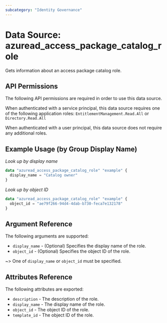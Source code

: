 ```yaml
---
subcategory: "Identity Governance"
---
```


# Data Source: azuread_access_package_catalog_role

Gets information about an access package catalog role.

## API Permissions

The following API permissions are required in order to use this data source.

When authenticated with a service principal, this data source requires one of the following application roles: `EntitlementManagement.Read.All` or `Directory.Read.All`

When authenticated with a user principal, this data source does not require any additional roles.

## Example Usage (by Group Display Name)

*Look up by display name*
```terraform
data "azuread_access_package_catalog_role" "example" {
  display_name = "Catalog owner"
}
```

*Look up by object ID*
```terraform
data "azuread_access_package_catalog_role" "example" {
  object_id = "ae79f266-94d4-4dab-b730-feca7e132178"
}
```

## Argument Reference

The following arguments are supported:

* `display_name` - (Optional) Specifies the display name of the role.
* `object_id` - (Optional) Specifies the object ID of the role.

~> One of `display_name` or `object_id` must be specified.

## Attributes Reference

The following attributes are exported:

* `description` - The description of the role.
* `display_name` - The display name of the role.
* `object_id` - The object ID of the role.
* `template_id` - The object ID of the role.
